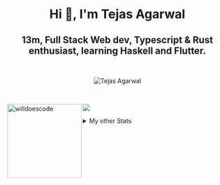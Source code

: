 <h1 align="center"> Hi 👋, I'm Tejas Agarwal    </h1>
<h2 align="center"> 13m, Full Stack Web dev, Typescript & Rust 
enthusiast, learning Haskell and Flutter. </h2>

<br />

<p align="center">
<img src="https://github-profile-trophy.vercel.app/?username=tejasag&theme=onedark&margin-w=15&margin-h=15&column=7" alt="Tejas Agarwal" /></a>
</p>

<br />
<p align="center">
<div>
<img height="170" align="left" src="https://github-readme-stats.vercel.app/api?username=tejasag&count_private=true&include_all_commits=true&theme=onedark" alt="willdoescode" />
<img src="https://github-readme-stats.vercel.app/api/top-langs/?username=tejasag&layout=compact&theme=onedark&langs_count=15" />
</div>
</p>

<details>
<summary>My other Stats</summary>
<!--START_SECTION:waka-->
![Profile Views](http://img.shields.io/badge/Profile%20Views-3-blue)

![Lines of code](https://img.shields.io/badge/From%20Hello%20World%20I%27ve%20Written-428630%20lines%20of%20code-blue)

**🐱 My Github Data** 

> 🏆 200 Contributions in the Year 2021
 > 
> 📦 9.7 kB Used in Github's Storage 
 > 
> 🚫 Not Opted to Hire
 > 
> 📜 24 Public Repositories 
 > 
> 🔑 4 Private Repositories  
 > 
**I'm an Early 🐤** 

```text
🌞 Morning    6 commits      █████░░░░░░░░░░░░░░░░░░░░   21.43% 
🌆 Daytime    11 commits     █████████░░░░░░░░░░░░░░░░   39.29% 
🌃 Evening    11 commits     █████████░░░░░░░░░░░░░░░░   39.29% 
🌙 Night      0 commits      ░░░░░░░░░░░░░░░░░░░░░░░░░   0.0%

```
📅 **I'm Most Productive on Thursday** 

```text
Monday       1 commits      █░░░░░░░░░░░░░░░░░░░░░░░░   3.57% 
Tuesday      5 commits      ████░░░░░░░░░░░░░░░░░░░░░   17.86% 
Wednesday    3 commits      ██░░░░░░░░░░░░░░░░░░░░░░░   10.71% 
Thursday     8 commits      ███████░░░░░░░░░░░░░░░░░░   28.57% 
Friday       3 commits      ██░░░░░░░░░░░░░░░░░░░░░░░   10.71% 
Saturday     4 commits      ███░░░░░░░░░░░░░░░░░░░░░░   14.29% 
Sunday       4 commits      ███░░░░░░░░░░░░░░░░░░░░░░   14.29%

```


📊 **This Week I Spent My Time On** 

```text
⌚︎ Time Zone: Asia/Kolkata

💬 Programming Languages: 
Rust                     3 hrs 38 mins       ████████████░░░░░░░░░░░░░   48.77% 
TypeScript               2 hrs 41 mins       █████████░░░░░░░░░░░░░░░░   35.94% 
TOML                     42 mins             ██░░░░░░░░░░░░░░░░░░░░░░░   9.47% 
Git Config               17 mins             █░░░░░░░░░░░░░░░░░░░░░░░░   4.01% 
Vue.js                   5 mins              ░░░░░░░░░░░░░░░░░░░░░░░░░   1.14%

🔥 Editors: 
CLion                    4 hrs 20 mins       ██████████████░░░░░░░░░░░   58.0% 
WebStorm                 3 hrs 5 mins        ██████████░░░░░░░░░░░░░░░   41.33% 
VS Code                  2 mins              ░░░░░░░░░░░░░░░░░░░░░░░░░   0.66%

🐱‍💻 Projects: 
kibbeh                   2 hrs 54 mins       █████████░░░░░░░░░░░░░░░░   39.0% 
graphql-rocket-template  1 hr 46 mins        ██████░░░░░░░░░░░░░░░░░░░   23.69% 
pagurus                  1 hr 31 mins        █████░░░░░░░░░░░░░░░░░░░░   20.5% 
testing-graphql-actix    33 mins             ██░░░░░░░░░░░░░░░░░░░░░░░   7.5% 
rocket_vs_actix          28 mins             █░░░░░░░░░░░░░░░░░░░░░░░░   6.32%

💻 Operating System: 
Linux                    7 hrs 28 mins       █████████████████████████   100.0%

```


<!--END_SECTION:waka-->
</details>
